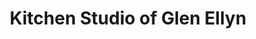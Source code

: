 ---
title: "Kitchen Studio of Glen Ellyn"
url: /glen-ellyn/kitchen-studio-of-glen-ellyn/
shop: Küchen
---